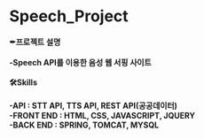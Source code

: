 # Speech_Project
<b> ✒프로젝트 설명<br>
<br>   -Speech API를 이용한 음성 웹 서핑 사이트<br>
<br> <b> 🛠Skills<br>
<br>   -API : STT API, TTS API, REST API(공공데이터)
<br>   -FRONT END : HTML, CSS, JAVASCRIPT, JQUERY 
<br>   -BACK END : SPRING, TOMCAT, MYSQL
